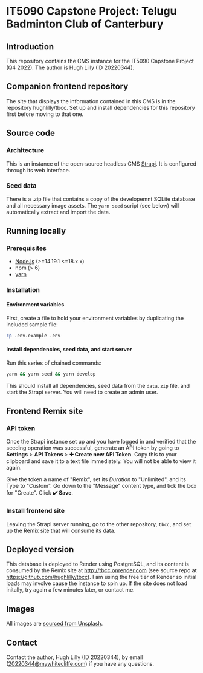 # IT5090 Capstone Project: Telugu Badminton Club of Canterbury

## Introduction

This repository contains the CMS instance for the IT5090 Capstone Project (Q4 2022). The author is Hugh Lilly (ID 20220344).

## Companion frontend repository

The site that displays the information contained in this CMS is in the repository hughlilly/tbcc. Set up and install dependencies for this repository first before moving to that one.

## Source code

### Architecture

This is an instance of the open-source headless CMS [Strapi](http://strapi.io). It is configured through its web interface.

### Seed data

There is a .zip file that contains a copy of the developemnt SQLite database and all necessary image assets. The `yarn seed` script (see below) will automatically extract and import the data.

## Running locally

### Prerequisites

- [Node.js](https://nodejs.org/en/) (>=14.19.1 <=18.x.x)
- npm (> 6)
- [yarn](https://yarnpkg.com)

### Installation

#### Environment variables

First, create a file to hold your environment variables by duplicating the included sample file:

```bash
cp .env.example .env
```

#### Install dependencies, seed data, and start server

Run this series of chained commands:

```bash
yarn && yarn seed && yarn develop
```

This should install all dependencies, seed data from the `data.zip` file, and start the Strapi server. You will need to create an admin user.

## Frontend Remix site

### API token

Once the Strapi instance set up and you have logged in and verified that the seeding operation was successful, generate an API token by going to **Settings** > **API Tokens** > **➕ Create new API Token**. Copy this to your clipboard and save it to a text file immediately. You will not be able to view it again.

Give the token a name of "Remix", set its *Duration* to "Unlimited", and its Type to "Custom". Go down to the "Message" content type, and tick the box for "Create". Click **✔️ Save**.

### Install frontend site

Leaving the Strapi server running, go to the other repository, `tbcc`, and set up the Remix site that will consume its data.

## Deployed version

This database is deployed to Render using PostgreSQL, and its content is consumed by the Remix site at <http://tbcc.onrender.com> (see source repo at <https://github.com/hughlilly/tbcc>). I am using the free tier of Render so initial loads may involve cause the instance to spin up. If the site does not load initally, try again a few minutes later, or contact me.

## Images

All images are [sourced from Unsplash](https://unsplash.com/collections/OzIboe0O1MQ/it5090).

## Contact

Contact the author, Hugh Lilly (ID 20220344), by email (20220344@mywhitecliffe.com) if you have any questions.
